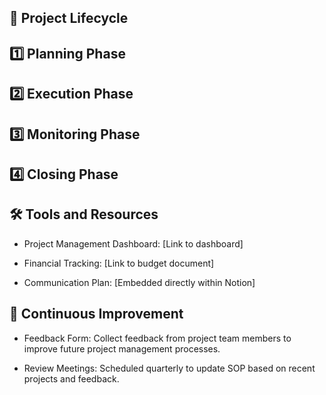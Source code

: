 <!-- Unsupported block type: column_list -->

<!-- Unsupported block type: column_list -->

## 📅 Project Lifecycle

## 1️⃣ Planning Phase

## 2️⃣ Execution Phase

## 3️⃣ Monitoring Phase

## 4️⃣ Closing Phase

## 🛠 Tools and Resources

- Project Management Dashboard: [Link to dashboard]

- Financial Tracking: [Link to budget document]

- Communication Plan: [Embedded directly within Notion]

## 🔁 Continuous Improvement

- Feedback Form: Collect feedback from project team members to improve future project management processes.

- Review Meetings: Scheduled quarterly to update SOP based on recent projects and feedback.